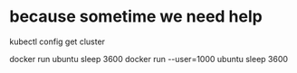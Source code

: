 # because sometime we need help

kubectl config get cluster

docker run ubuntu sleep 3600
docker run --user=1000 ubuntu sleep 3600
